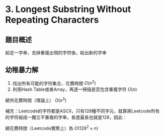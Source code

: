 # 3. Longest Substring Without Repeating Characters

## 題目概述

給定一字串，去掉重複出現的字符後，給出新的字串

## 幼稚暴力解

1. 找出所有可能的字符集合，花費時間 $O(n^2)$
2. 利用Hash Table或者Array，再逐一掃描是否包含重複字符 $O(n)$

總共花費時間（理論上） $O(n^3)$

補充：Leetcode的字符都是ASCII，只有128種不同字元，就算將Leetcode所有的字符組成一獨立不重複的字串，長度最長也就是128，因此：

總花費時間（Leetcode實際上）為 $O(128^2 \times n)$


